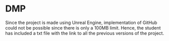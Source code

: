 # DMP
Since the project is made using Unreal Engine, implementation of GitHub could not be possible since there is only a 100MB limit. Hence, the student has included a txt file with the link to all the previous versions of the project.
